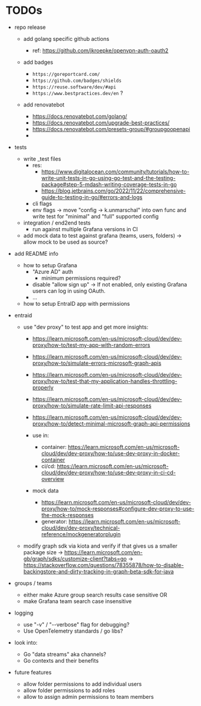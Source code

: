 <!--
SPDX-FileCopyrightText: 2025 Sebastian Küthe and (other) contributors to project grafana-oss-team-sync <https://github.com/skuethe/grafana-oss-team-sync>
SPDX-License-Identifier: GPL-3.0-or-later
-->

# TODOs

- repo release
    - add golang specific github actions
        - ref: https://github.com/jkroepke/openvpn-auth-oauth2

    - add badges
        - `https://goreportcard.com/`
        - `https://github.com/badges/shields`
        - `https://reuse.software/dev/#api`
        - `https://www.bestpractices.dev/en` ?

    - add renovatebot
        - https://docs.renovatebot.com/golang/
        - https://docs.renovatebot.com/upgrade-best-practices/
        - https://docs.renovatebot.com/presets-group/#groupgoopenapi
        -


- tests
    - write _test files
        - res:
            - https://www.digitalocean.com/community/tutorials/how-to-write-unit-tests-in-go-using-go-test-and-the-testing-package#step-5-mdash-writing-coverage-tests-in-go
            - https://blog.jetbrains.com/go/2022/11/22/comprehensive-guide-to-testing-in-go/#errors-and-logs
        - cli flags
        - env flags
            -> move "config -> k.unmarschal" into own func and write test for "minimal" and "full" supported config
    - integration / end2end tests
        - run against multiple Grafana versions in CI
    - add mock data to test against grafana (teams, users, folders)
        -> allow mock to be used as source?


- add README info
    - how to setup Grafana
        - "Azure AD" auth
            - minimum permissions required?
        - disable "allow sign up"
            -> If not enabled, only existing Grafana users can log in using OAuth.
        - ...
    - how to setup EntraID app with permissions


- entraid
    - use "dev proxy" to test app and get more insights:
        - https://learn.microsoft.com/en-us/microsoft-cloud/dev/dev-proxy/how-to/test-my-app-with-random-errors
        - https://learn.microsoft.com/en-us/microsoft-cloud/dev/dev-proxy/how-to/simulate-errors-microsoft-graph-apis
        - https://learn.microsoft.com/en-us/microsoft-cloud/dev/dev-proxy/how-to/test-that-my-application-handles-throttling-properly
        - https://learn.microsoft.com/en-us/microsoft-cloud/dev/dev-proxy/how-to/simulate-rate-limit-api-responses
        - https://learn.microsoft.com/en-us/microsoft-cloud/dev/dev-proxy/how-to/detect-minimal-microsoft-graph-api-permissions

        - use in:
            - container: https://learn.microsoft.com/en-us/microsoft-cloud/dev/dev-proxy/how-to/use-dev-proxy-in-docker-container
            - ci/cd:     https://learn.microsoft.com/en-us/microsoft-cloud/dev/dev-proxy/how-to/use-dev-proxy-in-ci-cd-overview

        - mock data
            - https://learn.microsoft.com/en-us/microsoft-cloud/dev/dev-proxy/how-to/mock-responses#configure-dev-proxy-to-use-the-mock-responses
            - generator: https://learn.microsoft.com/en-us/microsoft-cloud/dev/dev-proxy/technical-reference/mockgeneratorplugin


    - modify graph sdk via kiota and verify if that gives us a smaller package size
        -> https://learn.microsoft.com/en-gb/graph/sdks/customize-client?tabs=go
        -> https://stackoverflow.com/questions/78355878/how-to-disable-backingstore-and-dirty-tracking-in-graph-beta-sdk-for-java


- groups / teams
    - either make Azure group search results case sensitive OR
    - make Grafana team search case insensitive


- logging
    - use "-v" / "--verbose" flag for debugging?
    - Use OpenTelemetry standards / go libs?


- look into:
    - Go "data streams" aka channels?
    - Go contexts and their benefits


- future features
    - allow folder permissions to add individual users
    - allow folder permissions to add roles
    - allow to assign admin permissions to team members
